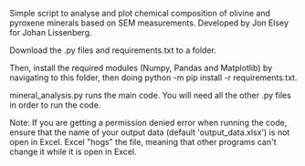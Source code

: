 Simple script to analyse and plot chemical composition of olivine and pyroxene minerals based on SEM measurements.
Developed by Jon Elsey for Johan Lissenberg. 

Download the .py files and requirements.txt to a folder.

Then, install the required modules (Numpy, Pandas and Matplotlib) by navigating to this folder, then doing 
python -m pip install -r requirements.txt.   

mineral_analysis.py runs the main code. You will need all the other .py files in order to run the code.  

Note: If you are getting a permission denied error when running the code, ensure that the name of your output data
(default 'output_data.xlsx') is not open in Excel. Excel "hogs" the file, meaning that other programs can't change it
while it is open in Excel.